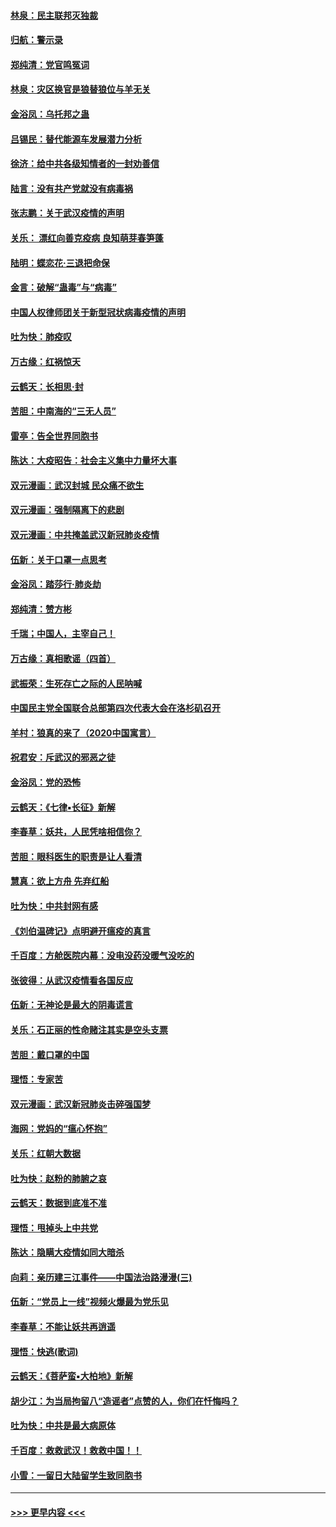 #### [林泉：民主联邦灭独裁](../pages/nsc993/n11870998.md?t=02160544) 
#### [归航：警示录](../pages/nsc993/n11870963.md?t=02160544) 
#### [郑纯清：党官鸣冤词](../pages/nsc993/n11870938.md?t=02160544) 
#### [林泉：灾区换官是狼替狼位与羊无关](../pages/nsc993/n11870896.md?t=02160544) 
#### [金浴凤：乌托邦之蛊](../pages/nsc993/n11870879.md?t=02160544) 
#### [吕锡民：替代能源车发展潜力分析](../pages/nsc993/n11870656.md?t=02160544) 
#### [徐济：给中共各级知情者的一封劝善信](../pages/nsc993/n11868561.md?t=02160544) 
#### [陆言：没有共产党就没有病毒祸](../pages/nsc993/n11868232.md?t=02160544) 
#### [张志鹏：关于武汉疫情的声明](../pages/nsc993/n11867182.md?t=02160544) 
#### [关乐： 漂红向善克疫病 良知萌芽春笋蓬](../pages/nsc993/n11865710.md?t=02160544) 
#### [陆明：蝶恋花‧三退把命保](../pages/nsc993/n11865673.md?t=02160544) 
#### [金言：破解“蛊毒”与“病毒”](../pages/nsc993/n11864103.md?t=02160544) 
#### [中国人权律师团关于新型冠状病毒疫情的声明](../pages/nsc993/n11864249.md?t=02160544) 
#### [吐为快：肺疫叹](../pages/nsc993/n11864027.md?t=02160544) 
#### [万古缘：红祸惊天](../pages/nsc993/n11864079.md?t=02160544) 
#### [云鹤天：长相思‧封](../pages/nsc993/n11864006.md?t=02160544) 
#### [苦胆：中南海的“三无人员”](../pages/nsc993/n11862997.md?t=02160544) 
#### [雷亭：告全世界同胞书](../pages/nsc993/n11862572.md?t=02160544) 
#### [陈达：大疫昭告：社会主义集中力量坏大事](../pages/nsc993/n11859419.md?t=02160544) 
#### [双元漫画：武汉封城 民众痛不欲生](../pages/nsc993/n11859287.md?t=02160544) 
#### [双元漫画：强制隔离下的悲剧](../pages/nsc993/n11859244.md?t=02160544) 
#### [双元漫画：中共掩盖武汉新冠肺炎疫情](../pages/nsc993/n11858249.md?t=02160544) 
#### [伍新：关于口罩一点思考](../pages/nsc993/n11859195.md?t=02160544) 
#### [金浴凤：踏莎行‧肺炎劫](../pages/nsc993/n11858227.md?t=02160544) 
#### [郑纯清：赞方彬](../pages/nsc993/n11856803.md?t=02160544) 
#### [千瑞；中国人，主宰自己！](../pages/nsc993/n11856793.md?t=02160544) 
#### [万古缘：真相歌谣（四首）](../pages/nsc993/n11856263.md?t=02160544) 
#### [武振荣：生死存亡之际的人民呐喊](../pages/nsc993/n11856256.md?t=02160544) 
#### [中国民主党全国联合总部第四次代表大会在洛杉矶召开](../pages/nsc993/n11856344.md?t=02160544) 
#### [羊村：狼真的来了（2020中国寓言）](../pages/nsc993/n11856229.md?t=02160544) 
#### [祝君安：斥武汉的邪恶之徒](../pages/nsc993/n11855861.md?t=02160544) 
#### [金浴凤：党的恐怖](../pages/nsc993/n11855849.md?t=02160544) 
#### [云鹤天：《七律▪长征》新解](../pages/nsc993/n11855479.md?t=02160544) 
#### [李春草：妖共，人民凭啥相信你？](../pages/nsc993/n11855196.md?t=02160544) 
#### [苦胆：眼科医生的职责是让人看清](../pages/nsc993/n11853840.md?t=02160544) 
#### [慧真：欲上方舟 先弃红船](../pages/nsc993/n11853483.md?t=02160544) 
#### [吐为快：中共封网有感](../pages/nsc993/n11852575.md?t=02160544) 
#### [《刘伯温碑记》点明避开瘟疫的真言](../pages/nsc993/n11852128.md?t=02160544) 
#### [千百度：方舱医院内幕：没电没药没暖气没吃的](../pages/nsc993/n11850211.md?t=02160544) 
#### [张彼得：从武汉疫情看各国反应](../pages/nsc993/n11850102.md?t=02160544) 
#### [伍新：无神论是最大的阴毒谎言](../pages/nsc993/n11846129.md?t=02160544) 
#### [关乐：石正丽的性命赌注其实是空头支票](../pages/nsc993/n11846109.md?t=02160544) 
#### [苦胆：戴口罩的中国](../pages/nsc993/n11845576.md?t=02160544) 
#### [理悟：专家苦](../pages/nsc993/n11845564.md?t=02160544) 
#### [双元漫画：武汉新冠肺炎击碎强国梦](../pages/nsc993/n11843320.md?t=02160544) 
#### [海网：党妈的“瘟心怀抱”](../pages/nsc993/n11840740.md?t=02160544) 
#### [关乐：红朝大数据](../pages/nsc993/n11840675.md?t=02160544) 
#### [吐为快：赵粉的肺腑之哀](../pages/nsc993/n11840618.md?t=02160544) 
#### [云鹤天：数据到底准不准](../pages/nsc993/n11840325.md?t=02160544) 
#### [理悟：甩掉头上中共党](../pages/nsc993/n11838826.md?t=02160544) 
#### [陈达：隐瞒大疫情如同大暗杀](../pages/nsc993/n11838771.md?t=02160544) 
#### [向莉：亲历建三江事件——中国法治路漫漫(三)](../pages/nsc993/n11831825.md?t=02160544) 
#### [伍新：“党员上一线”视频火爆最为党乐见](../pages/nsc993/n11838200.md?t=02160544) 
#### [李春草：不能让妖共再逍遥](../pages/nsc993/n11838102.md?t=02160544) 
#### [理悟：快逃(歌词)](../pages/nsc993/n11838083.md?t=02160544) 
#### [云鹤天：《菩萨蛮▪大柏地》新解](../pages/nsc993/n11838059.md?t=02160544) 
#### [胡少江：为当局拘留八“造谣者”点赞的人，你们在忏悔吗？](../pages/nsc993/n11836801.md?t=02160544) 
#### [吐为快：中共是最大病原体](../pages/nsc993/n11836748.md?t=02160544) 
#### [千百度：救救武汉！救救中国！！](../pages/nsc993/n11836145.md?t=02160544) 
#### [小雪：一留日大陆留学生致同胞书](../pages/nsc993/n11834624.md?t=02160544) 

----
#### [ >>> 更早内容 <<< ](../indexes/nsc993-earlier.md)
